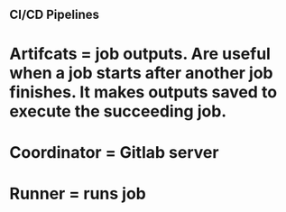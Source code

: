 ## CI/CD Pipelines

# Artifcats = job outputs. Are useful when a job starts after another job finishes. It makes outputs saved to execute the succeeding job. 

# Coordinator = Gitlab server

# Runner = runs job
 